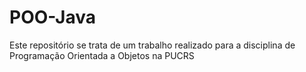 # POO-Java
Este repositório se trata de um trabalho realizado para a disciplina de Programação Orientada a Objetos na PUCRS
